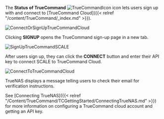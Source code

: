 ---
---

The **Status of TrueCommand** ![TrueCommandIcon](/images/SCALE/22.02/TrueCommandIcon.png "TrueCommand Icon") icon lets users sign up with and connect to [TrueCommand Cloud]({{< relref "/content/TrueCommand/_index.md" >}}).

![ConnectOrSignUpTrueCommandCloud](/images/SCALE/22.02/ConnectOrSignUpTrueCommandCloud.png "Status of TrueCommand")

Clicking **SIGNUP** opens the TrueCommand sign-up page in a new tab.

![SignUpTrueCommandSCALE](/images/SCALE/SignUpTrueCommandSCALE.png "TrueCommand Cloud Signup")

After users sign up, they can click the **CONNECT** button and enter their API key to connect SCALE to TrueCommand Cloud.

![ConnectToTrueCommandCloud](/images/SCALE/22.02/ConnectToTrueCommandCloud.png "Connect to TrueCommand Cloud")

TrueNAS displays a message telling users to check their email for verification instructions.

See [Connecting TrueNAS]({{< relref "/Content/TrueCommand/TCGettingStarted/ConnectingTrueNAS.md" >}}) for more information on configuring a TrueCommand cloud account and getting an API key.
